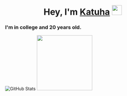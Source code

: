 <h1 align="center">Hey, I'm <a href="https://katuha1.github.io/web-site/" target="_blank">Katuha</a> 
<img src="https://kittyclub.ru/wp-content/uploads/2015/08/cat-vampire-e1440582745634.jpg" height="32"/></h1>
<h3>I'm in college and 20 years old.</h3>

![GitHub Stats](https://github-readme-stats.vercel.app/api?username=katuha1&theme=radical)
<img height="180em" src="https://github-readme-stats.vercel.app/api/top-langs/?username=lxstorexxd&layout=compact&langs_count=6"/>
